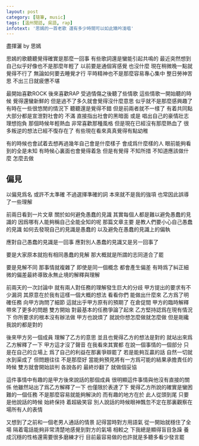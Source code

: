 ```yaml
---
layout: post
category: [隨筆, music]
tags: [溫州閒話, 吳語, rap]
infotext: '思嫣的一首老歌 還有多少時間可以如此矯吟淺唱'
---
```


<script src="{{ BASE_PATH }}/assets/audiojs/audio.js"></script>
<script>
  audiojs.events.ready(function() {
    audiojs.createAll();
  });
</script>


盡揮灑 by 思嫣

<!-- ##### `The audio file has been reduced into 32 kbit.` -->

<audio src="{{ BASE_PATH }}/files/2014-09-27-盡揮灑-偏見/盡揮灑-思嫣.mp3" preload="none"></audio>

思嫣的歌聽聽覺得確實是那麼一回事 有些歌詞還是蠻能引起共鳴的 最近突然想到自己似乎好像也不是那麼年輕了 以前要是通個宵感覺
也沒什麼 現在稍微晚一點就覺得不行了 無論如何要去睡覺才行 平時精神也不是那麼容易專心集中 整日勞神苦思 不出三日就疲憊不堪

<!-- more -->

最開始喜歡ROCK 後來喜歡RAP 受過情傷之後聽了些情歌 這些情歌一開始聽的時候 覺得還蠻新鮮的 但是過不了多久就會覺得沒什麼意思 
似乎就不是那麼感興趣了 有時在一些很悠閒的情況下 聽聽還是覺得不錯 但是前兩者就不一樣了 有着共同點 大部分都是宣泄對社會的
不滿 直接指出社會的黑暗面 或是 唱出自己的豪情壯志 理想抱負 那個時候年輕熱血 非常喜歡那種風格 但是現在已經沒有那麼熱血了 
很多叛逆的想法已經不復存在了 有些現在看來真真覺得有點幼稚

有的時候也會試着去想再過幾年自己會是什麼樣子 會成爲什麼樣的人 眼前能夠看到的全是未知 有時候心裏面也會覺得着急 但是有覺得
不知所措 不知道應該做什麼 怎麼去做

## 偏見

以偏見爲名 或許不太準確 不過選擇準確的詞 本來就不是我的強項 也常因此誤導了一些理解

前兩日看到一片文章 關於如何避免愚蠢的見識 其實每個人都是難以避免愚蠢的見識的 因爲哪有人能夠稱自己全能全知的呢 那篇文章主要
是教人們要小心自己愚蠢的見識 如何去發現自己的見識是愚蠢的 以及避免在愚蠢的見識上的偏執

應對自己愚蠢的見識是一回事 應對別人愚蠢的見識又是另一回事了

要是大家原本就抱有相同愚蠢的見解 那大概就是所謂的志同道合了罷

要是見解不同 那事情就複雜了 即使是同一個概念 都會產生偏差 有時爲了糾正細微的偏差最終導致永無止境的解釋與理解

前兩天的一次討論中 就有兩人對任務的理解發生巨大的分歧 甲方提出的要求有不少漏洞 其原意在於我有這樣一個大概的想法 看看你們
能做出什麼來 乙方爲了明確任務 向甲方詢問了細節 這就出乎甲方原有的預期了 在倉促間 甲方的臨時解釋帶來了更多的問題 雙方開始
對最基本的任務爭論了起來 乙方堅持認爲在現有情況下 你所要求的根本沒有辦法做 甲方也說煩了 就說你想怎麼做就怎麼做 但是剛纔
我說的都是對的

後來甲方另一個成員 理解了乙方的意思 並且也覺得乙方的想法是對的 就站出來爲乙方解釋了一下 甲方這才沒了聲音 在我看來其實都
在說一個事情的一個部分 只是在自己的立場上 爲了自己的利益在那裏爭辯罷了 若是能夠互贏的話 自然一切就水到渠成了 但問題往往
不是那麼好 當能夠預見將有一方爲可能的結果承擔責任的時候 雙方就會開始談判 各說各的 最終炒翻了 就做個妥協

這件事情中有趣的是甲方後來說話的那個成員 很明顯這件事情與他沒有直接的關係 他雖然站出了爲乙方解釋了一下 也僅限於表達了下
覺得乙方所說的確實是蠻困難的一個任務 不是那麼容易就能夠解決的 而有趣的地方在於 此人從頭到尾 只要是他說話的時候 始終保持
着超級笑容 別人說話的時候眼神飄忽不定在那裏觀察在場所有人的表情

又想到了之前和一個老男人通話的情景 記得當時對方用語氣 從一開始就穩住了全場 隔着電話能夠非常清楚地感覺到對方的氣場 相較之
下我總是顯得盲目急躁 養成沉穩的性格還需要很多磨練才行 目前最容易做的也許就是多聽多看少發言罷